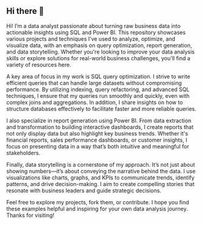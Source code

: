 ## Hi there 👋

Hi! I’m a data analyst passionate about turning raw business data into actionable insights using SQL and Power BI. This repository showcases various projects and techniques I’ve used to analyze, optimize, and visualize data, with an emphasis on query optimization, report generation, and data storytelling. Whether you're looking to improve your data analysis skills or explore solutions for real-world business challenges, you'll find a variety of resources here.

A key area of focus in my work is SQL query optimization. I strive to write efficient queries that can handle large datasets without compromising performance. By utilizing indexing, query refactoring, and advanced SQL techniques, I ensure that my queries run smoothly and quickly, even with complex joins and aggregations. In addition, I share insights on how to structure databases effectively to facilitate faster and more reliable queries.

I also specialize in report generation using Power BI. From data extraction and transformation to building interactive dashboards, I create reports that not only display data but also highlight key business trends. Whether it's financial reports, sales performance dashboards, or customer insights, I focus on presenting data in a way that’s both intuitive and meaningful for stakeholders.

Finally, data storytelling is a cornerstone of my approach. It’s not just about showing numbers—it’s about conveying the narrative behind the data. I use visualizations like charts, graphs, and KPIs to communicate trends, identify patterns, and drive decision-making. I aim to create compelling stories that resonate with business leaders and guide strategic decisions.

Feel free to explore my projects, fork them, or contribute. I hope you find these examples helpful and inspiring for your own data analysis journey. Thanks for visiting!
